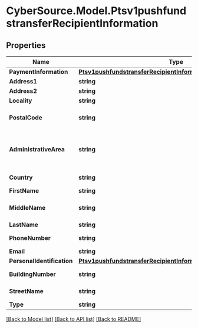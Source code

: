 # CyberSource.Model.Ptsv1pushfundstransferRecipientInformation
## Properties

Name | Type | Description | Notes
------------ | ------------- | ------------- | -------------
**PaymentInformation** | [**Ptsv1pushfundstransferRecipientInformationPaymentInformation**](Ptsv1pushfundstransferRecipientInformationPaymentInformation.md) |  | [optional] 
**Address1** | **string** | First line of the recipient&#39;s address. Required for card payments  | [optional] 
**Address2** | **string** | Second line of the recipient&#39;s address  | [optional] 
**Locality** | **string** | Recipient city.  | [optional] 
**PostalCode** | **string** | Recipient postal code.   For USA, this must be a valid value of 5 digits or 5 digits hyphen 4 digits, for example &#39;63368&#39;, &#39;63368-5555&#39;. For other regions, this can be alphanumeric, length 1-10.  Mandatory for card payments.  | [optional] 
**AdministrativeArea** | **string** | The recipient&#39;s province, state or territory. Conditional, required if recipient&#39;s country is USA or CAN. Must be an ISO 3166-2 uppercase alpha 2 or 3 character country subdivision code. For example, Missouri is MO.  See https://developer.cybersource.com/library/documentation/sbc/quickref/states_and_provinces.pdf  Required for card payments.  | [optional] 
**Country** | **string** | Recipient country code. Use the ISO Standard Alpha Country Codes.  https://developer.cybersource.com/library/documentation/sbc/quickref/countries_alpha_list.pdf  | [optional] 
**FirstName** | **string** | First name of recipient.  | [optional] 
**MiddleName** | **string** | Sender&#39;s middle name. This field is a passthrough, which means that CyberSource does not verify the value or modify it in any way before sending it to the processor. If the field is not required for the transaction, CyberSource does not forward it to the processor.  | [optional] 
**LastName** | **string** | Last name of recipient.  | [optional] 
**PhoneNumber** | **string** | Customer&#39;s phone number.  It is recommended that you include the country code when the order is from outside the U.S.  | [optional] 
**Email** | **string** | Customer&#39;s email address, including the full domain name.  | [optional] 
**PersonalIdentification** | [**Ptsv1pushfundstransferRecipientInformationPersonalIdentification**](Ptsv1pushfundstransferRecipientInformationPersonalIdentification.md) |  | [optional] 
**BuildingNumber** | **string** | Building number in the street address.  For example, if the street address is: Rua da Quitanda 187 then the building number is 187.  Applicable to domestic Colombia transactions only.  | [optional] 
**StreetName** | **string** | This field contains the street name of the recipient&#39;s address.  Applicable to domestic Colombia transactions only.  | [optional] 
**Type** | **string** | &#x60;B&#x60; for Business or &#x60;I&#x60; for individual.  | [optional] 

[[Back to Model list]](../README.md#documentation-for-models) [[Back to API list]](../README.md#documentation-for-api-endpoints) [[Back to README]](../README.md)

